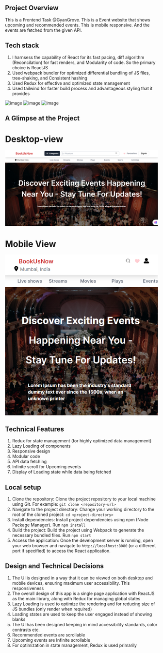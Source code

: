 ## Project Overview
This is a Frontend Task @GyanGrove. This is a Event website that shows upcoming and recommended events. This is mobile responsive. And the events are fetched from the given API.

## Tech stack
1) I harnsess the capability of React for its fast pacing, diff algorithm (Reconcilation) for fast renders, and Modularity of code. So the primary choice is ReactJS
2) Used webpack bundler for optimized differential bundling of JS files, tree-shaking, and Consistent hashing
3) Used Redux for effective and optimized state management
4) Used tailwind for faster build process and advantageous styling that it provides

![image](https://github.com/saikiran76/BookusNow/assets/80874246/e0a41163-2faa-44a6-9dae-3f0df23bbc5b)
![image](https://github.com/saikiran76/BookusNow/assets/80874246/be5450bf-a66d-4da9-b731-1cff8dbc3258)
![image](https://github.com/saikiran76/BookusNow/assets/80874246/753619d0-54da-4e69-9eba-62c156412066)


## A Glimpse at the Project 

# Desktop-view
![alt text](image.png)

# Mobile View
![alt text](image-1.png)

## Technical Features
1. Redux for state management (for highly optimized data management)
2. Lazy Loading of components
3. Responsive design
4. Modular code
5. API data fetching
6. Infinite scroll for Upcoming events
7. Display of Loading state while data being fetched

## Local setup
1) Clone the repository:
    Clone the project repository to your local machine using Git. For example:
    `git clone <repository-url>`
2) Navigate to the project directory:
    Change your working directory to the root of the cloned project:
    `cd <project-directory>`
3) Install dependencies:
    Install project dependencies using npm (Node Package Manager). Run
    `npm install`
4) Build the project:
   Build the project using Webpack to generate the necessary bundled files. Run
   `npm start`
5) Access the application:
    Once the development server is running, open your web browser and navigate to `http://localhost:8080` (or a different port if specified) to access the React application.

## Design and Technical Decisions
1. The UI is designed in a way that it can be viewed on both desktop and mobile devices, ensuring maximum user accessibility. This responsiveness
2. The overall design of this app is a single page application with ReactJS as the main library, along with Redux for managing global states
3. Lazy Loading is used to optimize the rendering and for reducing size of JS bundles (only render when required)
4. Loading states are used to keep the user engaged instead of showing blanks
5. The UI has been designed keeping in mind accessibility standards, color contrasts etc.
6. Recommended events are scrollable
7. Upcoming events are Infinite scrollable
8. For optimization in state management, Redux is used primarily



